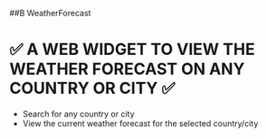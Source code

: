 ##B WeatherForecast

# :white_check_mark: A WEB WIDGET TO VIEW THE WEATHER FORECAST ON ANY COUNTRY OR CITY :white_check_mark:

- Search for any country or city
- View the current weather forecast for the selected country/city
